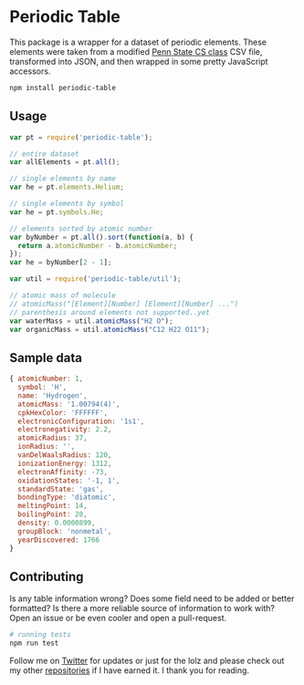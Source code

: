Periodic Table
===

This package is a wrapper for a dataset of periodic elements. These elements were taken from a modified [Penn State CS class](http://php.scripts.psu.edu/djh300/cmpsc221/p3s11-pt-data.htm) CSV file, transformed into JSON, and then wrapped in some pretty JavaScript accessors.  

```bash
npm install periodic-table
```

## Usage

```js
var pt = require('periodic-table');

// entire dataset
var allElements = pt.all();

// single elements by name
var he = pt.elements.Helium;

// single elements by symbol
var he = pt.symbols.He;

// elements sorted by atomic number
var byNumber = pt.all().sort(function(a, b) {
  return a.atomicNumber - b.atomicNumber;
});
var he = byNumber[2 - 1];

var util = require('periodic-table/util');

// atomic mass of molecule
// atomicMass("[Element][Number] [Element][Number] ...")
// parenthesis around elements not supported..yet
var waterMass = util.atomicMass("H2 O");
var organicMass = util.atomicMass("C12 H22 O11");
```

## Sample data

```js
{ atomicNumber: 1,
  symbol: 'H',
  name: 'Hydrogen',
  atomicMass: '1.00794(4)',
  cpkHexColor: 'FFFFFF',
  electronicConfiguration: '1s1',
  electronegativity: 2.2,
  atomicRadius: 37,
  ionRadius: '',
  vanDelWaalsRadius: 120,
  ionizationEnergy: 1312,
  electronAffinity: -73,
  oxidationStates: '-1, 1',
  standardState: 'gas',
  bondingType: 'diatomic',
  meltingPoint: 14,
  boilingPoint: 20,
  density: 0.0000899,
  groupBlock: 'nonmetal',
  yearDiscovered: 1766 
}
```


## Contributing

Is any table information wrong? Does some field need to be added or better formatted? Is there a more reliable source of information to work with? Open an issue or be even cooler and open a pull-request.

```bash
# running tests
npm run test
```

Follow me on [Twitter](https://twitter.com/compooter) for updates or just for the lolz and please check out my other [repositories](https://github.com/andrejewski) if I have earned it. I thank you for reading.
